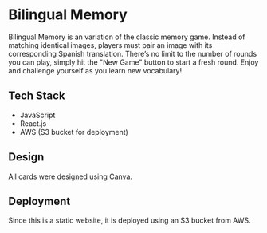# Bilingual Memory

Bilingual Memory is an variation of the classic memory game. Instead of matching identical images, players must pair an image with its corresponding Spanish translation. There’s no limit to the number of rounds you can play, simply hit the "New Game" button to start a fresh round. Enjoy and challenge yourself as you learn new vocabulary!

## Tech Stack

- JavaScript
- React.js
- AWS (S3 bucket for deployment)

## Design

All cards were designed using [Canva](https://www.canva.com/).

## Deployment

Since this is a static website, it is deployed using an S3 bucket from AWS.
